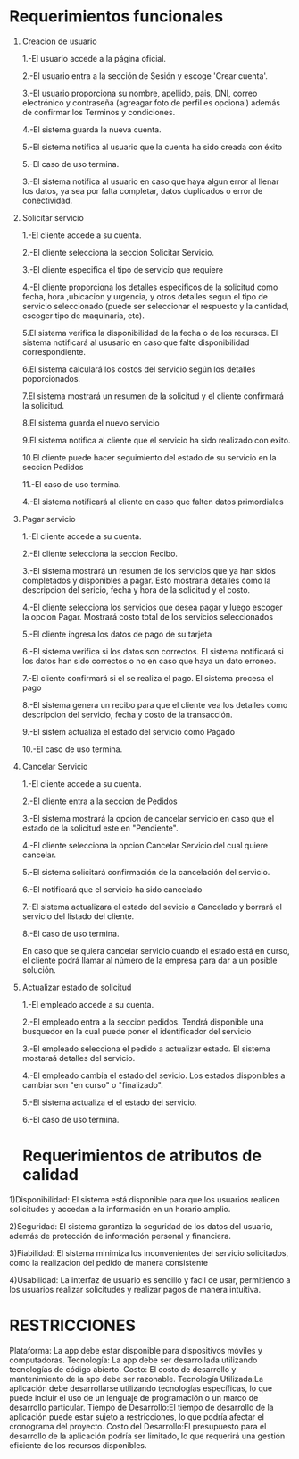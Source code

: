 # Requerimientos funcionales

1) Creacion de usuario
   
   1.-El usuario accede a la página oficial.
   
   2.-El usuario entra a la sección de Sesión y escoge 'Crear cuenta'.
   
   3.-El usuario proporciona su nombre, apellido, pais, DNI, correo electrónico y contraseña (agreagar foto de perfil es opcional) además de confirmar los Terminos y condiciones.
   
   4.-El sistema guarda la nueva cuenta.

   5.-El sistema notifica al usuario que la cuenta ha sido creada con éxito
   
   5.-El caso de uso termina.


   3.-El sistema notifica al usuario en caso que haya algun error al llenar los datos, ya sea por falta completar, datos duplicados o error de conectividad.


2) Solicitar servicio
   
   1.-El cliente accede a su cuenta.
   
   2.-El cliente selecciona la seccion Solicitar Servicio.
   
   3.-El cliente especifica el tipo de servicio que requiere

   4.-El cliente proporciona los detalles especificos de la solicitud como fecha, hora ,ubicacion y urgencia, y otros detalles segun el tipo de servicio seleccionado (puede ser seleccionar el respuesto y la cantidad, escoger tipo de maquinaria, etc).

   5.El sistema verifica la disponibilidad de la fecha o de los recursos. El sistema notificará al ususario en caso que falte disponibilidad correspondiente.

   6.El sistema calculará los costos del servicio según los detalles poporcionados.

   7.El sistema mostrará un resumen de la solicitud y el cliente confirmará la solicitud.

   8.El sistema guarda el nuevo servicio

   9.El sistema notifica al cliente que el servicio ha sido realizado con exito.

   10.El cliente puede hacer seguimiento del estado de su servicio en la seccion Pedidos 
   
   11.-El caso de uso termina.

   

   4.-El sistema notificará al cliente en caso que falten datos primordiales


4) Pagar servicio
   
   1.-El cliente accede a su cuenta.
   
   2.-El cliente selecciona la seccion Recibo.
   
   3.-El sistema mostrará un resumen de los servicios que ya han sidos completados y disponibles a pagar. Esto mostraria detalles como la descripcion del sericio, fecha y hora de la solicitud y el costo.
   
   4.-El cliente selecciona los servicios que desea pagar y luego escoger la opcion Pagar. Mostrará costo total de los servicios seleccionados

   5.-El cliente ingresa los datos de pago de su tarjeta

   6.-El sistema verifica si los datos son correctos. El sistema notificará si los datos han sido correctos o no en caso que haya un dato erroneo.

   7.-El cliente confirmará si el se realiza el pago. El sistema procesa el pago

   8.-El sistema genera un recibo para que el cliente vea los detalles como descripcion del servicio, fecha y costo de la transacción.

   9.-El sistem actualiza el estado del servicio como Pagado
   
   10.-El caso de uso termina.


5) Cancelar Servicio

   1.-El cliente accede a su cuenta.

   2.-El cliente entra a la seccion de Pedidos

   3.-El sistema mostrará la opcion de cancelar servicio en caso que el estado de la solicitud este en "Pendiente".

   4.-El cliente selecciona la opcion Cancelar Servicio del cual quiere cancelar.

   5.-El sistema solicitará confirmación de la cancelación del servicio.

   6.-El notificará que el servicio ha sido cancelado

   7.-El sistema actualizara el estado del sevicio a Cancelado y borrará el servicio del listado del cliente.

   8.-El caso de uso termina.

   En caso que se quiera cancelar servicio cuando el estado está en curso, el cliente podrá llamar al número de la empresa para dar a un posible solución.


6) Actualizar estado de solicitud

   1.-El empleado accede a su cuenta.

   2.-El empleado entra a la seccion pedidos. Tendrá disponible una busquedor en la cual puede poner el identificador del servicio

   3.-El empleado selecciona el pedido a actualizar estado. El sistema mostaraá detalles del servicio.

   4.-El empleado cambia el estado del sevicio. Los estados disponibles a cambiar son "en curso" o "finalizado".

   5.-El sistema actualiza el el estado del servicio.

   6.-El caso de uso termina.

   
   # Requerimientos de atributos de calidad

1)Disponibilidad: El sistema está disponible para que los usuarios realicen solicitudes y accedan a la información en un horario amplio.

2)Seguridad: El sistema garantiza la seguridad de los datos del usuario, además de protección de información personal y financiera.
   
3)Fiabilidad: El sistema minimiza los inconvenientes del servicio solicitados, como la realizacion del pedido de manera consistente

4)Usabilidad: La interfaz de usuario es sencillo y facil de usar, permitiendo a los usuarios realizar solicitudes y realizar pagos de manera intuitiva.


# RESTRICCIONES

Plataforma: La app debe estar disponible para dispositivos móviles y computadoras.
Tecnología: La app debe ser desarrollada utilizando tecnologías de código abierto.
Costo: El costo de desarrollo y mantenimiento de la app debe ser razonable.
Tecnología Utilizada:La aplicación debe desarrollarse utilizando tecnologías específicas, lo que puede incluir el uso de un lenguaje de programación o un marco de desarrollo particular.
Tiempo de Desarrollo:El tiempo de desarrollo de la aplicación puede estar sujeto a restricciones, lo que podría afectar el cronograma del proyecto.
Costo del Desarrollo:El presupuesto para el desarrollo de la aplicación podría ser limitado, lo que requerirá una gestión eficiente de los recursos disponibles.

